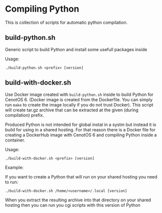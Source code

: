 # Compiling Python

This is collection of scripts for automatic python compilation.


## build-python.sh

Generic script to build Python and install some usefull packages inside

Usage:
```
./build-python.sh <prefix> [version]
```

## build-with-docker.sh

Use Docker image created with `build-python.sh` inside to build Python for CenotOS 6.
(Docker image is created from the Dockerfile. You can simply run `make` to create the 
image locally if you do not trust Docker).
This script will create tar.gz archive that can be extracted at the given (during
compilation) prefix.

Produced Python is not intended for global instal in a systm but instead
it is build for using in a shared hosting. For that reason there is a Docker file
for creating a DockerHub image with CenotOS 6 and compiling Python inside a container.

Usage:
```
./build-with-docker.sh <prefix> [version]
```
Example:

If you want to create a Python that will run on your shared hosting you need to run:
```
./build-with-docker.sh /home/<username>/.local [version]
```

When you extract the resulting archive into that directory on your shared hosting then
you can run you cgi scripts with this version of Python
